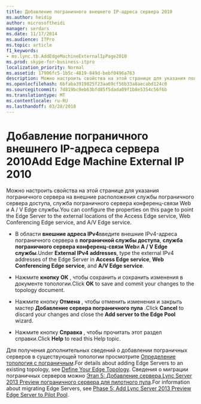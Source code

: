 ```yaml
---
title: Добавление пограничного внешнего IP-адреса сервера 2010
ms.author: heidip
author: microsoftheidi
manager: serdars
ms.date: 11/17/2014
ms.audience: ITPro
ms.topic: article
f1_keywords:
- ms.lync.tb.AddEdgeMachineExternalIpPage2010
ms.prod: skype-for-business-itpro
localization_priority: Normal
ms.assetid: 17906fc5-1b5c-4819-849d-bebf0496a763
description: Можно настроить свойства на этой странице для указания пограничного сервера на внешние расположения службы пограничного сервера доступа, служба пограничного сервера конференц-связи Web и A / V Edge службы.
ms.openlocfilehash: 6bfaba3919825f23aa69cf56b33a8aecabd124c0
ms.sourcegitcommit: 7d819bc9eb63bfd85f5dada09f1b8e5354c56f6b
ms.translationtype: MT
ms.contentlocale: ru-RU
ms.lasthandoff: 03/28/2018
---
```

# <a name="add-edge-machine-external-ip-2010"></a><span data-ttu-id="f6326-103">Добавление пограничного внешнего IP-адреса сервера 2010</span><span class="sxs-lookup"><span data-stu-id="f6326-103">Add Edge Machine External IP 2010</span></span>
 
<span data-ttu-id="f6326-104">Можно настроить свойства на этой странице для указания пограничного сервера на внешние расположения службы пограничного сервера доступа, служба пограничного сервера конференц-связи Web и A / V Edge службы.</span><span class="sxs-lookup"><span data-stu-id="f6326-104">You can configure the properties on this page to point the Edge Server to the external locations of the Access Edge service, Web Conferencing Edge service, and A/V Edge service.</span></span>
  
- <span data-ttu-id="f6326-105">В области **внешние адреса IPv4**введите внешние IPv4-адреса пограничного сервера в **пограничной службы доступа**, **служба пограничного сервера конференц-связи Web**и **A / V Edge службы**.</span><span class="sxs-lookup"><span data-stu-id="f6326-105">Under **External IPv4 addresses**, type the external IPv4 addresses of the Edge Server in **Access Edge service**, **Web Conferencing Edge service**, and **A/V Edge service**.</span></span>
    
- <span data-ttu-id="f6326-106">Нажмите **кнопку ОК** , чтобы сохранить и сохранить изменения в документе топологии.</span><span class="sxs-lookup"><span data-stu-id="f6326-106">Click **OK** to save and commit your changes to the topology document.</span></span>
    
- <span data-ttu-id="f6326-107">Нажмите кнопку **Отмена** , чтобы отменить изменения и закрыть мастер **Добавление сервера пограничного пула** .</span><span class="sxs-lookup"><span data-stu-id="f6326-107">Click **Cancel** to discard your changes and close the **Add server to the Edge Pool** wizard.</span></span>
    
- <span data-ttu-id="f6326-108">Нажмите кнопку **Справка** , чтобы прочитать этот раздел справки.</span><span class="sxs-lookup"><span data-stu-id="f6326-108">Click **Help** to read this Help topic.</span></span>
    
<span data-ttu-id="f6326-109">Для получения дополнительных сведений о добавлении пограничных серверов в существующей топологии просмотрите [Определение топология с пограничным](http://technet.microsoft.com/library/787b23f1-8fa0-4c37-abf2-c516c5dd66f0.aspx).</span><span class="sxs-lookup"><span data-stu-id="f6326-109">For details about adding Edge Servers to an existing topology, see [Define Your Edge Topology](http://technet.microsoft.com/library/787b23f1-8fa0-4c37-abf2-c516c5dd66f0.aspx).</span></span> <span data-ttu-id="f6326-110">Сведения о миграции пограничных серверов можно [Этап 5: Добавление сервера Lync Server 2013 Preview пограничного сервера для пилотного пула](http://technet.microsoft.com/library/d2fd0a2f-8fec-4f86-a5b0-7f7d03172016.aspx).</span><span class="sxs-lookup"><span data-stu-id="f6326-110">For information about migrating Edge Servers, see [Phase 5: Add Lync Server 2013 Preview Edge Server to Pilot Pool](http://technet.microsoft.com/library/d2fd0a2f-8fec-4f86-a5b0-7f7d03172016.aspx).</span></span>
  

